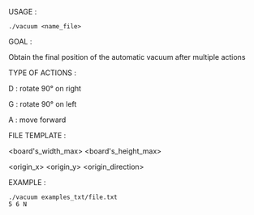 USAGE :
    
    ./vacuum <name_file>
    
GOAL :
    
Obtain the final position of the automatic vacuum after multiple actions

TYPE OF ACTIONS :

D : rotate 90° on right

G : rotate 90° on left

A : move forward

FILE TEMPLATE :

<board's_width_max>  <board's_height_max>

<origin_x> <origin_y>  <origin_direction>

<actions>

EXAMPLE :

    ./vacuum examples_txt/file.txt
    5 6 N
